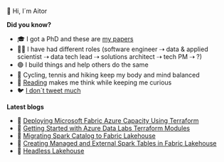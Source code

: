 👋 Hi, I´m Aitor

<!--
**murggu/murggu** is a ✨ _special_ ✨ repository because its `README.md` (this file) appears on your GitHub profile.

Here are some ideas to get you started:

- 🔭 I’m currently working on ...
- 🌱 I’m currently learning ...
- 👯 I’m looking to collaborate on ...
- 🤔 I’m looking for help with ...
- 💬 Ask me about ...
- 📫 How to reach me: ...
- 😄 Pronouns: ...
- ⚡ Fun fact: ...
-->

**Did you know?**
- 🎓 I got a PhD and these are [my papers](https://dblp.org/pid/131/3507.html)
- 🧑‍💻 I have had different roles (software engineer ⇢ data & applied scientist ⇢ data tech lead ⇢ solutions architect ⇢ tech PM ⇢ ?)
- 🟢 I build things and help others do the same
- 🚴 Cycling, tennis and hiking keep my body and mind balanced
- 📖 [Reading](https://github.com/murggu/murggu/blob/main/books.md) makes me think while keeping me curious
- 🐦 [I don´t tweet much](https://twitter.com/murggu)

**Latest blogs**
- 📃 [Deploying Microsoft Fabric Azure Capacity Using Terraform](https://murggu.medium.com/deploying-microsoft-fabric-azure-capacity-using-terraform-8dfcbab16f64)
- 📃 [Getting Started with Azure Data Labs Terraform Modules](https://medium.com/microsoftazure/getting-started-with-azure-data-labs-terraform-modules-b220a4b6eb52)
- 📃 [Migrating Spark Catalog to Fabric Lakehouse](https://medium.com/@murggu/migrating-spark-catalog-to-fabric-lakehouse-cc8c14f0f0e1)
- 📃 [Creating Managed and External Spark Tables in Fabric Lakehouse](https://medium.com/@murggu/creating-managed-and-external-spark-tables-in-fabric-lakehouse-ef6212e75e81)
- 📃 [Headless Lakehouse](https://medium.com/microsoftazure/headless-lakehouse-63b0a5d27068)
